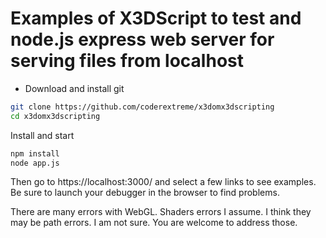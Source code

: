 ﻿# Examples of X3DScript to test and node.js express web server for serving files from localhost

* Download and install git

```bash
git clone https://github.com/coderextreme/x3domx3dscripting
cd x3domx3dscripting
```

Install and start

```bash
npm install
node app.js
```
Then go to https://localhost:3000/ and select a few links to see examples.
Be sure to launch your debugger in the browser to find problems.

There are many errors with WebGL.  Shaders errors I assume.  I think they may be path errors. I am not sure.  You are welcome to address those.
